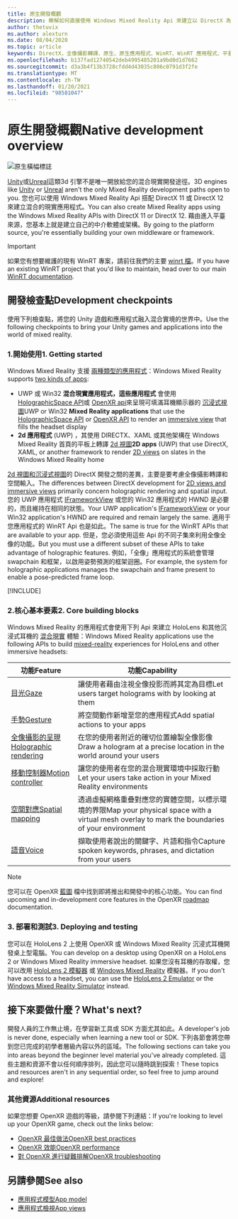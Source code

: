 ```yaml
---
title: 原生開發概觀
description: 瞭解如何直接使用 Windows Mixed Reality Api 來建立以 DirectX 為基礎的混合現實引擎。
author: thetuvix
ms.author: alexturn
ms.date: 08/04/2020
ms.topic: article
keywords: DirectX，全像攝影轉譯、原生、原生應用程式、WinRT、WinRT 應用程式、平臺 Api、自訂引擎、中介軟體、混合現實耳機、windows mixed reality 耳機、虛擬實境耳機
ms.openlocfilehash: b137fad12740542deb4995485201a9bd0d1d7662
ms.sourcegitcommit: d3a3b4f13b3728cfdd4d43035c806c0791d3f2fe
ms.translationtype: MT
ms.contentlocale: zh-TW
ms.lasthandoff: 01/20/2021
ms.locfileid: "98581047"
---
```

# <a name="native-development-overview"></a><span data-ttu-id="8bf70-104">原生開發概觀</span><span class="sxs-lookup"><span data-stu-id="8bf70-104">Native development overview</span></span>

![原生橫幅標誌](../images/native_logo_banner.png)

<span data-ttu-id="8bf70-106">[Unity](../unity/unity-development-overview.md)或[Unreal](../unreal/unreal-development-overview.md)這類3d 引擎不是唯一開放給您的混合現實開發途徑。</span><span class="sxs-lookup"><span data-stu-id="8bf70-106">3D engines like [Unity](../unity/unity-development-overview.md) or [Unreal](../unreal/unreal-development-overview.md) aren't the only Mixed Reality development paths open to you.</span></span> <span data-ttu-id="8bf70-107">您也可以使用 Windows Mixed Reality Api 搭配 DirectX 11 或 DirectX 12 來建立混合的現實應用程式。</span><span class="sxs-lookup"><span data-stu-id="8bf70-107">You can also create Mixed Reality apps using the Windows Mixed Reality APIs with DirectX 11 or DirectX 12.</span></span> <span data-ttu-id="8bf70-108">藉由進入平臺來源，您基本上就是建立自己的中介軟體或架構。</span><span class="sxs-lookup"><span data-stu-id="8bf70-108">By going to the platform source, you're essentially building your own middleware or framework.</span></span> 

> [!IMPORTANT]
> <span data-ttu-id="8bf70-109">如果您有想要維護的現有 WinRT 專案，請前往我們的主要 [winrt 檔](creating-a-holographic-directx-project.md)。</span><span class="sxs-lookup"><span data-stu-id="8bf70-109">If you have an existing WinRT project that you'd like to maintain, head over to our main [WinRT documentation](creating-a-holographic-directx-project.md).</span></span> 

## <a name="development-checkpoints"></a><span data-ttu-id="8bf70-110">開發檢查點</span><span class="sxs-lookup"><span data-stu-id="8bf70-110">Development checkpoints</span></span>

<span data-ttu-id="8bf70-111">使用下列檢查點，將您的 Unity 遊戲和應用程式融入混合實境的世界中。</span><span class="sxs-lookup"><span data-stu-id="8bf70-111">Use the following checkpoints to bring your Unity games and applications into the world of mixed reality.</span></span>

### <a name="1-getting-started"></a><span data-ttu-id="8bf70-112">1.開始使用</span><span class="sxs-lookup"><span data-stu-id="8bf70-112">1. Getting started</span></span>

<span data-ttu-id="8bf70-113">Windows Mixed Reality 支援 [兩種類型的應用程式](../../design/app-views.md)：</span><span class="sxs-lookup"><span data-stu-id="8bf70-113">Windows Mixed Reality supports [two kinds of apps](../../design/app-views.md):</span></span>
* <span data-ttu-id="8bf70-114">UWP 或 Win32 **混合現實應用程式，這些應用程式** 會使用 [HolographicSpace API](getting-a-holographicspace.md)或 [OpenXR api](openxr.md)來呈現可填滿耳機顯示器的 [沉浸式視圖](../../design/app-views.md)</span><span class="sxs-lookup"><span data-stu-id="8bf70-114">UWP or Win32 **Mixed Reality applications** that use the [HolographicSpace API](getting-a-holographicspace.md) or [OpenXR API](openxr.md) to render an [immersive view](../../design/app-views.md) that fills the headset display</span></span>
* <span data-ttu-id="8bf70-115">**2d 應用程式** (UWP) ，其使用 DIRECTX、XAML 或其他架構在 Windows Mixed Reality 首頁的平板上轉譯 [2d 視圖](../../design/app-views.md#2d-views)</span><span class="sxs-lookup"><span data-stu-id="8bf70-115">**2D apps** (UWP) that use DirectX, XAML, or another framework to render [2D views](../../design/app-views.md#2d-views) on slates in the Windows Mixed Reality home</span></span>

<span data-ttu-id="8bf70-116">[2d 視圖和沉浸式視圖](../../design/app-views.md)的 DirectX 開發之間的差異，主要是要考慮全像攝影轉譯和空間輸入。</span><span class="sxs-lookup"><span data-stu-id="8bf70-116">The differences between DirectX development for [2D views and immersive views](../../design/app-views.md) primarily concern holographic rendering and spatial input.</span></span> <span data-ttu-id="8bf70-117">您的 UWP 應用程式 [IFrameworkView](/uwp/api/Windows.ApplicationModel.Core.IFrameworkView) 或您的 Win32 應用程式的 HWND 是必要的，而且維持在相同的狀態。</span><span class="sxs-lookup"><span data-stu-id="8bf70-117">Your UWP application's [IFrameworkView](/uwp/api/Windows.ApplicationModel.Core.IFrameworkView) or your Win32 application's HWND are required and remain largely the same.</span></span> <span data-ttu-id="8bf70-118">適用于您應用程式的 WinRT Api 也是如此。</span><span class="sxs-lookup"><span data-stu-id="8bf70-118">The same is true for the WinRT APIs that are available to your app.</span></span> <span data-ttu-id="8bf70-119">但是，您必須使用這些 Api 的不同子集來利用全像全像的功能。</span><span class="sxs-lookup"><span data-stu-id="8bf70-119">But you must use a different subset of these APIs to take advantage of holographic features.</span></span> <span data-ttu-id="8bf70-120">例如，「全像」應用程式的系統會管理 swapchain 和框架，以啟用姿勢預測的框架迴圈。</span><span class="sxs-lookup"><span data-stu-id="8bf70-120">For example, the system for holographic applications manages the swapchain and frame present to enable a pose-predicted frame loop.</span></span>

[!INCLUDE[](../includes/native-getting-started.md)]

### <a name="2-core-building-blocks"></a><span data-ttu-id="8bf70-121">2.核心基本要素</span><span class="sxs-lookup"><span data-stu-id="8bf70-121">2. Core building blocks</span></span>

<span data-ttu-id="8bf70-122">Windows Mixed Reality 的應用程式會使用下列 Api 來建立 HoloLens 和其他沉浸式耳機的 [混合現實](../../discover/mixed-reality.md) 體驗：</span><span class="sxs-lookup"><span data-stu-id="8bf70-122">Windows Mixed Reality applications use the following APIs to build [mixed-reality](../../discover/mixed-reality.md) experiences for HoloLens and other immersive headsets:</span></span>

|  <span data-ttu-id="8bf70-123">功能</span><span class="sxs-lookup"><span data-stu-id="8bf70-123">Feature</span></span>  |  <span data-ttu-id="8bf70-124">功能</span><span class="sxs-lookup"><span data-stu-id="8bf70-124">Capability</span></span>  |
| --- | --- |
| [<span data-ttu-id="8bf70-125">目光</span><span class="sxs-lookup"><span data-stu-id="8bf70-125">Gaze</span></span>](../../design/gaze-and-commit.md) | <span data-ttu-id="8bf70-126">讓使用者藉由注視全像投影而將其定為目標</span><span class="sxs-lookup"><span data-stu-id="8bf70-126">Let users target holograms with by looking at them</span></span> |
| [<span data-ttu-id="8bf70-127">手勢</span><span class="sxs-lookup"><span data-stu-id="8bf70-127">Gesture</span></span>](../../design/gaze-and-commit.md#composite-gestures) | <span data-ttu-id="8bf70-128">將空間動作新增至您的應用程式</span><span class="sxs-lookup"><span data-stu-id="8bf70-128">Add spatial actions to your apps</span></span> |
| [<span data-ttu-id="8bf70-129">全像攝影的呈現</span><span class="sxs-lookup"><span data-stu-id="8bf70-129">Holographic rendering</span></span>](../platform-capabilities-and-apis/rendering.md) | <span data-ttu-id="8bf70-130">在您的使用者附近的確切位置繪製全像影像</span><span class="sxs-lookup"><span data-stu-id="8bf70-130">Draw a hologram at a precise location in the world around your users</span></span> |
| [<span data-ttu-id="8bf70-131">移動控制器</span><span class="sxs-lookup"><span data-stu-id="8bf70-131">Motion controller</span></span>](../../design/motion-controllers.md) | <span data-ttu-id="8bf70-132">讓您的使用者在您的混合現實環境中採取行動</span><span class="sxs-lookup"><span data-stu-id="8bf70-132">Let your users take action in your Mixed Reality environments</span></span> |
| [<span data-ttu-id="8bf70-133">空間對應</span><span class="sxs-lookup"><span data-stu-id="8bf70-133">Spatial mapping</span></span>](../../design/spatial-mapping.md) | <span data-ttu-id="8bf70-134">透過虛擬網格重疊對應您的實體空間，以標示環境的界限</span><span class="sxs-lookup"><span data-stu-id="8bf70-134">Map your physical space with a virtual mesh overlay to mark the boundaries of your environment</span></span> |
| [<span data-ttu-id="8bf70-135">語音</span><span class="sxs-lookup"><span data-stu-id="8bf70-135">Voice</span></span>](../../design/voice-input.md) | <span data-ttu-id="8bf70-136">擷取使用者說出的關鍵字、片語和指令</span><span class="sxs-lookup"><span data-stu-id="8bf70-136">Capture spoken keywords, phrases, and dictation from your users</span></span> |
 
> [!NOTE]
> <span data-ttu-id="8bf70-137">您可以在 OpenXR [藍圖](openxr.md#roadmap) 檔中找到即將推出和開發中的核心功能。</span><span class="sxs-lookup"><span data-stu-id="8bf70-137">You can find upcoming and in-development core features in the OpenXR [roadmap](openxr.md#roadmap) documentation.</span></span>

### <a name="3-deploying-and-testing"></a><span data-ttu-id="8bf70-138">3. 部署和測試</span><span class="sxs-lookup"><span data-stu-id="8bf70-138">3. Deploying and testing</span></span>

<span data-ttu-id="8bf70-139">您可以在 HoloLens 2 上使用 OpenXR 或 Windows Mixed Reality 沉浸式耳機開發桌上型電腦。</span><span class="sxs-lookup"><span data-stu-id="8bf70-139">You can develop on a desktop using OpenXR on a HoloLens 2 or Windows Mixed Reality immersive headset.</span></span>  <span data-ttu-id="8bf70-140">如果您沒有耳機的存取權，您可以改用 [HoloLens 2 模擬器](../platform-capabilities-and-apis/using-the-hololens-emulator.md) 或 [Windows Mixed Reality](../platform-capabilities-and-apis/using-the-windows-mixed-reality-simulator.md) 模擬器。</span><span class="sxs-lookup"><span data-stu-id="8bf70-140">If you don't have access to a headset, you can use the [HoloLens 2 Emulator](../platform-capabilities-and-apis/using-the-hololens-emulator.md) or the [Windows Mixed Reality Simulator](../platform-capabilities-and-apis/using-the-windows-mixed-reality-simulator.md) instead.</span></span>

## <a name="whats-next"></a><span data-ttu-id="8bf70-141">接下來要做什麼？</span><span class="sxs-lookup"><span data-stu-id="8bf70-141">What's next?</span></span>

<span data-ttu-id="8bf70-142">開發人員的工作無止境，在學習新工具或 SDK 方面尤其如此。</span><span class="sxs-lookup"><span data-stu-id="8bf70-142">A developer's job is never done, especially when learning a new tool or SDK.</span></span> <span data-ttu-id="8bf70-143">下列各節會將您帶到您已完成的初學者層級內容以外的區域。</span><span class="sxs-lookup"><span data-stu-id="8bf70-143">The following sections can take you into areas beyond the beginner level material you've already completed.</span></span> <span data-ttu-id="8bf70-144">這些主題和資源不會以任何順序排列，因此您可以隨時跳到探索！</span><span class="sxs-lookup"><span data-stu-id="8bf70-144">These topics and resources aren't in any sequential order, so feel free to jump around and explore!</span></span>

### <a name="additional-resources"></a><span data-ttu-id="8bf70-145">其他資源</span><span class="sxs-lookup"><span data-stu-id="8bf70-145">Additional resources</span></span>

<span data-ttu-id="8bf70-146">如果您想要 OpenXR 遊戲的等級，請參閱下列連結：</span><span class="sxs-lookup"><span data-stu-id="8bf70-146">If you're looking to level up your OpenXR game, check out the links below:</span></span>

* [<span data-ttu-id="8bf70-147">OpenXR 最佳做法</span><span class="sxs-lookup"><span data-stu-id="8bf70-147">OpenXR best practices</span></span>](openxr-best-practices.md)
* [<span data-ttu-id="8bf70-148">OpenXR 效能</span><span class="sxs-lookup"><span data-stu-id="8bf70-148">OpenXR performance</span></span>](openxr-performance.md)
* [<span data-ttu-id="8bf70-149">對 OpenXR 進行疑難排解</span><span class="sxs-lookup"><span data-stu-id="8bf70-149">OpenXR troubleshooting</span></span>](openxr-troubleshooting.md)

## <a name="see-also"></a><span data-ttu-id="8bf70-150">另請參閱</span><span class="sxs-lookup"><span data-stu-id="8bf70-150">See also</span></span>
* [<span data-ttu-id="8bf70-151">應用程式模型</span><span class="sxs-lookup"><span data-stu-id="8bf70-151">App model</span></span>](../../design/app-model.md)
* [<span data-ttu-id="8bf70-152">應用程式檢視</span><span class="sxs-lookup"><span data-stu-id="8bf70-152">App views</span></span>](../../design/app-views.md)